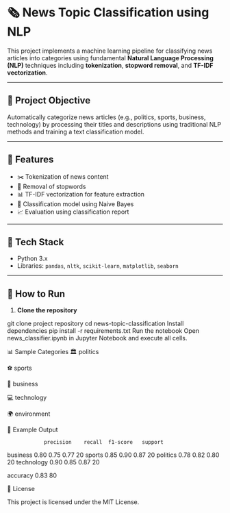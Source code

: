# 🗞️ News Topic Classification using NLP

This project implements a machine learning pipeline for classifying news articles into categories using fundamental **Natural Language Processing (NLP)** techniques including **tokenization**, **stopword removal**, and **TF-IDF vectorization**.

---

## 🧠 Project Objective

Automatically categorize news articles (e.g., politics, sports, business, technology) by processing their titles and descriptions using traditional NLP methods and training a text classification model.

---

## 📌 Features

- ✂️ Tokenization of news content
- 🚫 Removal of stopwords
- 📊 TF-IDF vectorization for feature extraction
- 🧪 Classification model using Naive Bayes
- 📈 Evaluation using classification report

---

## 🧰 Tech Stack

- Python 3.x  
- Libraries: `pandas`, `nltk`, `scikit-learn`, `matplotlib`, `seaborn`

---

## 🚀 How to Run

1. **Clone the repository**

git clone project repository
cd news-topic-classification
Install dependencies
pip install -r requirements.txt
Run the notebook
Open news_classifier.ipynb in Jupyter Notebook and execute all cells.

📊 Sample Categories
🏛️ politics

⚽ sports

💼 business

💻 technology

🌍 environment

📝 Example Output

                precision    recall  f1-score   support

   business       0.80      0.75      0.77        20
   sports         0.85      0.90      0.87        20
   politics       0.78      0.82      0.80        20
   technology     0.90      0.85      0.87        20

   accuracy                          0.83        80


📄 License

This project is licensed under the MIT License.

